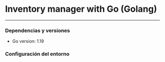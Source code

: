 # Inventory manager with Go (Golang)
---

### Dependencias y versiones
* Go version:  1.19

### Configuración del entorno
